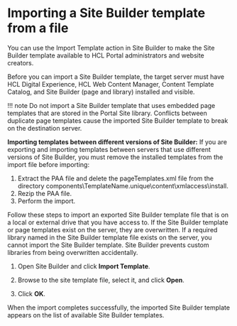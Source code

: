 # Importing a Site Builder template from a file

You can use the Import Template action in Site Builder to make the Site Builder template available to HCL Portal administrators and website creators.

Before you can import a Site Builder template, the target server must have HCL Digital Experience, HCL Web Content Manager, Content Template Catalog, and Site Builder \(page and library\) installed and visible.

!!! note
    Do not import a Site Builder template that uses embedded page templates that are stored in the Portal Site library. Conflicts between duplicate page templates cause the imported Site Builder template to break on the destination server.

**Importing templates between different versions of Site Builder:** If you are exporting and importing templates between servers that use different versions of Site Builder, you must remove the installed templates from the import file before importing:

1.  Extract the PAA file and delete the pageTemplates.xml file from the directory components\\TemplateName.unique\\content\\xmlaccess\\install.
2.  Rezip the PAA file.
3.  Perform the import.

Follow these steps to import an exported Site Builder template file that is on a local or external drive that you have access to. If the Site Builder template or page templates exist on the server, they are overwritten. If a required library named in the Site Builder template file exists on the server, you cannot import the Site Builder template. Site Builder prevents custom libraries from being overwritten accidentally.

1.  Open Site Builder and click **Import Template**.

2.  Browse to the site template file, select it, and click **Open**.

3.  Click **OK**.


When the import completes successfully, the imported Site Builder template appears on the list of available Site Builder templates.



